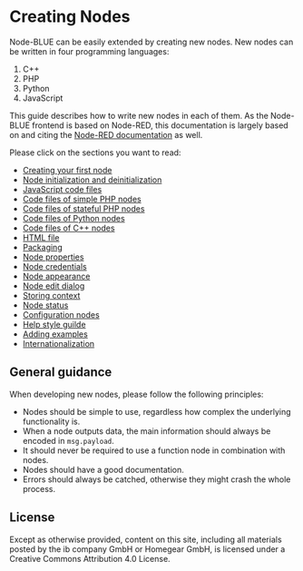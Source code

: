 # Creating Nodes

Node-BLUE can be easily extended by creating new nodes. New nodes can be written in four programming languages:

1. C++
2. PHP
3. Python
4. JavaScript

This guide describes how to write new nodes in each of them. As the Node-BLUE frontend is based on Node-RED, this documentation is largely based on and citing the [Node-RED documentation](https://nodered.org/docs/creating-nodes/) as well.

Please click on the sections you want to read:

* [Creating your first node](first_node.md)
* [Node initialization and deinitialization](node_initialization_and_deinitialization.md)
* [JavaScript code files](javascript_code_files.md)
* [Code files of simple PHP nodes](php_simple_code_files.md)
* [Code files of stateful PHP nodes](php_stateful_code_files.md)
* [Code files of Python nodes](python_code_files.md)
* [Code files of C++ nodes](cpp_code_files.md)
* [HTML file](html_file.md)
* [Packaging](packaging.md)
* [Node properties](node_properties.md)
* [Node credentials](node_credentials.md)
* [Node appearance](node_appearance.md)
* [Node edit dialog](node_edit_dialog.md)
* [Storing context](node_context.md)
* [Node status](node_status.md)
* [Configuration nodes](configuration_nodes.md)
* [Help style guilde](node_help_style_guide.md)
* [Adding examples](examples.md)
* [Internationalization](internationalization.md)

## General guidance

When developing new nodes, please follow the following principles:

* Nodes should be simple to use, regardless how complex the underlying functionality is.
* When a node outputs data, the main information should always be encoded in `msg.payload`.
* It should never be required to use a function node in combination with nodes.
* Nodes should have a good documentation.
* Errors should always be catched, otherwise they might crash the whole process.

## License

Except as otherwise provided, content on this site, including all materials posted by the ib company GmbH or Homegear GmbH, is licensed under a Creative Commons Attribution 4.0 License.